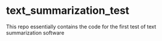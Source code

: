 # text_summarization_test
This repo essentially contains the code for the first test of text summarization software
